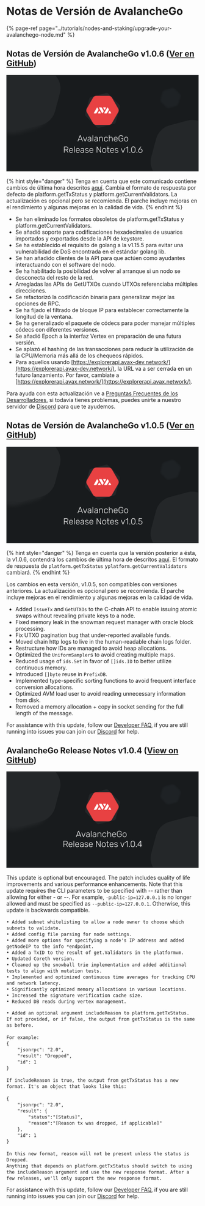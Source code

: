 # Notas de Versión de AvalancheGo

{% page-ref page="../tutorials/nodes-and-staking/upgrade-your-avalanchego-node.md" %}

## Notas de Versión de AvalancheGo v1.0.6 \([Ver en GitHub](https://github.com/ava-labs/avalanchego/releases/tag/v1.0.6)\)

![AvalancheGo release notes v1.0.6.png](../../.gitbook/assets/AvalancheGo-release-notes-v1.0.6.png)

{% hint style="danger" %}
Tenga en cuenta que este comunicado contiene cambios de última hora descritos [aquí](https://docs.avax.network/build/apis/deprecated-api-calls). Cambia el formato de respuesta por defecto de platform.getTxStatus y platform.getCurrentValidators. La actualización es opcional pero se recomienda. El parche incluye mejoras en el rendimiento y algunas mejoras en la calidad de vida.
{% endhint %}

* Se han eliminado los formatos obsoletos de platform.getTxStatus y platform.getCurrentValidators.
* Se añadió soporte para codificaciones hexadecimales de usuarios importados y exportados desde la API de keystore.
* Se ha establecido el requisito de golang a la v1.15.5 para evitar una vulnerabilidad de DoS encontrada en el estándar golang lib.
* Se han añadido clientes de la API para que actúen como ayudantes interactuando con el software del nodo.
* Se ha habilitado la posibilidad de volver al arranque si un nodo se desconecta del resto de la red.
* Arregladas las APIs de GetUTXOs cuando UTXOs referenciaba múltiples direcciones.
* Se refactorizó la codificación binaria para generalizar mejor las opciones de RPC.
* Se ha fijado el filtrado de bloque IP para establecer correctamente la longitud de la ventana.
* Se ha generalizado el paquete de códecs para poder manejar múltiples códecs con diferentes versiones.
* Se añadió Epoch a la interfaz Vertex en preparación de una futura versión.
* Se aplazó el hashing de las transacciones para reducir la utilización de la CPU/Memoria más allá de los chequeos rápidos.
* Para aquellos usando [https://explorerapi.avax-dev.network/](https://explorerapi.avax-dev.network/), la URL va a ser cerrada en un futuro lanzamiento. Por favor, cambiate a [https://explorerapi.avax.network/](https://explorerapi.avax.network/). 

Para ayuda con esta actualización ve a [Preguntas Frecuentes de los Desarrolladores](https://support.avalabs.org/en/collections/2618154-developer-faq), si todavía tienes problemas, puedes unirte a nuestro servidor de [Discord](https://chat.avax.network) para que te ayudemos.

## Notas de Versión de AvalancheGo v1.0.5 \([Ver en GitHub](https://github.com/ava-labs/avalanchego/releases/tag/v1.0.5)\)

![AvalancheGo release notes v1.0.5](../../.gitbook/assets/AvalancheGo-release-notes-v1.0.5.png)

{% hint style="danger" %}
Tenga en cuenta que la versión posterior a ésta, la v1.0.6, contendrá los cambios de última hora de descritos [aquí](https://docs.avax.network/build/apis/deprecated-api-calls). El formato de respuesta de  `platform.getTxStatus` y`platform.getCurrentValidators` cambiará.
{% endhint %}

Los cambios en esta versión, v1.0.5, son compatibles con versiones anteriores. La actualización es opcional pero se recomienda. El parche incluye mejoras en el rendimiento y algunas mejoras en la calidad de vida.

* Added `IssueTx` and `GetUTXOs` to the C-chain API to enable issuing atomic swaps without revealing private keys to a node.
* Fixed memory leak in the snowman request manager with oracle block processing.
* Fix UTXO pagination bug that under-reported available funds.
* Moved chain http logs to live in the human-readable chain logs folder.
* Restructure how IDs are managed to avoid heap allocations.
* Optimized the `UniformSampler`s to avoid creating multiple maps.
* Reduced usage of `ids.Set` in favor of `[]ids.ID` to better utilize continuous memory.
* Introduced `[]byte` reuse in `PrefixDB`.
* Implemented type-specific sorting functions to avoid frequent interface conversion allocations.
* Optimized AVM load user to avoid reading unnecessary information from disk.
* Removed a memory allocation + copy in socket sending for the full length of the message.

For assistance with this update, follow our [Developer FAQ](https://support.avalabs.org/en/collections/2618154-developer-faq), if you are still running into issues you can join our [Discord](https://chat.avax.network) for help.

## AvalancheGo Release Notes v1.0.4 \([View on GitHub](https://github.com/ava-labs/avalanchego/releases/tag/v1.0.4)\)

![AvalancheGo release notes v1.0.4.png](../../.gitbook/assets/AvalancheGo-release-notes-v1.0.4.png)

This update is optional but encouraged. The patch includes quality of life improvements and various performance enhancements. Note that this update requires the CLI parameters to be specified with -- rather than allowing for either - or --. For example, `-public-ip=127.0.0.1` is no longer allowed and must be specified as `--public-ip=127.0.0.1`. Otherwise, this update is backwards compatible.

```text
• Added subnet whitelisting to allow a node owner to choose which subnets to validate.
• Added config file parsing for node settings.
• Added more options for specifying a node's IP address and added getNodeIP to the info *endpoint.
• Added a TxID to the result of get.Validators in the platformvm.
• Updated Coreth version.
• Cleaned up the snowball trie implementation and added additional tests to align with mutation tests.
• Implemented and optimized continuous time averages for tracking CPU and network latency.
• Significantly optimized memory allocations in various locations.
• Increased the signature verification cache size.
• Reduced DB reads during vertex management.
```

```text
• Added an optional argument includeReason to platform.getTxStatus.
If not provided, or if false, the output from getTxStatus is the same as before.

For example:
{
    "jsonrpc": "2.0",
    "result": "Dropped",
    "id": 1
}

If includeReason is true, the output from getTxStatus has a new format. It's an object that looks like this:

{
    "jsonrpc": "2.0",
    "result": {
        "status":"[Status]",
        "reason":"[Reason tx was dropped, if applicable]"
    },
    "id": 1
}

In this new format, reason will not be present unless the status is Dropped.
Anything that depends on platform.getTxStatus should switch to using the includeReason argument and use the new response format. After a few releases, we'll only support the new response format.
```

For assistance with this update, follow our [Developer FAQ](https://support.avalabs.org/en/collections/2618154-developer-faq), if you are still running into issues you can join our [Discord](https://chat.avax.network) for help.

<!--stackedit_data:
eyJoaXN0b3J5IjpbMTE0NzgyOTE1LC0xMjQ4Nzc1MTc2XX0=
-->